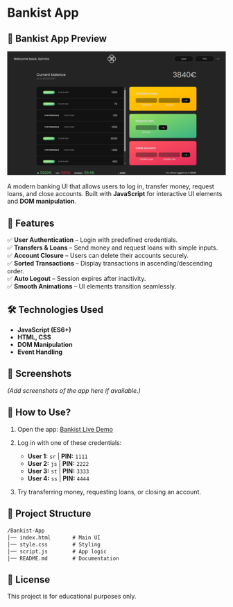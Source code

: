 # **Bankist App**  

## 📸 Bankist App Preview
![Bankist App Preview](bankist-preview.png.png)

A modern banking UI that allows users to log in, transfer money, request loans, and close accounts. Built with **JavaScript** for interactive UI elements and **DOM manipulation**.  

## **🚀 Features**  
✅ **User Authentication** – Login with predefined credentials.  
✅ **Transfers & Loans** – Send money and request loans with simple inputs.  
✅ **Account Closure** – Users can delete their accounts securely.  
✅ **Sorted Transactions** – Display transactions in ascending/descending order.  
✅ **Auto Logout** – Session expires after inactivity.  
✅ **Smooth Animations** – UI elements transition seamlessly.  

## **🛠 Technologies Used**  
- **JavaScript (ES6+)**  
- **HTML, CSS**  
- **DOM Manipulation**  
- **Event Handling**  

## **📸 Screenshots**  
*(Add screenshots of the app here if available.)*  

## **🚀 How to Use?**  
1. Open the app: [Bankist Live Demo](https://smircodes.github.io/Bankist/)  
2. Log in with one of these credentials:  
   - **User 1:** `sr` | **PIN:** `1111`  
   - **User 2:** `js` | **PIN:** `2222` 
   - **User 3:** `st` | **PIN:** `3333`  
   - **User 4:** `ss` | **PIN:** `4444` 

3. Try transferring money, requesting loans, or closing an account.  

## **📂 Project Structure**  
```
/Bankist-App
│── index.html       # Main UI
│── style.css        # Styling
│── script.js        # App logic
│── README.md        # Documentation
```

## **📜 License**  
This project is for educational purposes only.  
